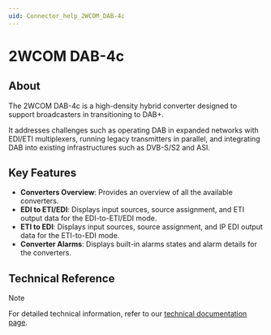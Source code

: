 ```yaml
---
uid: Connector_help_2WCOM_DAB-4c
---
```


# 2WCOM DAB-4c

## About

The 2WCOM DAB-4c is a high-density hybrid converter designed to support broadcasters in transitioning to DAB+.

It addresses challenges such as operating DAB in expanded networks with EDI/ETI multiplexers, running legacy transmitters in parallel, and integrating DAB into existing infrastructures such as DVB-S/S2 and ASI.

## Key Features

- **Converters Overview**: Provides an overview of all the available converters.
- **EDI to ETI/EDI**: Displays input sources, source assignment, and ETI output data for the EDI-to-ETI/EDI mode.
- **ETI to EDI**: Displays input sources, source assignment, and IP EDI output data for the ETI-to-EDI mode.
- **Converter Alarms**: Displays built-in alarms states and alarm details for the converters.

## Technical Reference

> [!NOTE]
> For detailed technical information, refer to our [technical documentation page](xref:Connector_help_2WCOM_DAB-4c_Technical).
